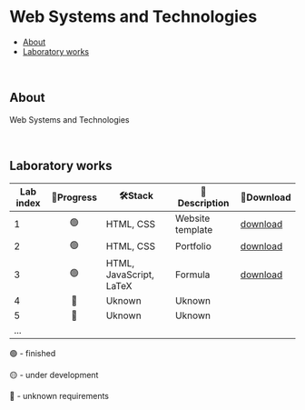 # Web Systems and Technologies
- [About](#about)
- [Laboratory works](#laboratory-works)

<br>

## About
Web Systems and Technologies

<br>

## Laboratory works

| Lab index | 💯Progress | 🛠Stack                         | 📃Description     | 🔗Download |
| --------- | :-------: | ------------------------------ | ---------------- | --------- |
| 1         |     🟢     | HTML, CSS                      | Website template |  [download](https://github.com/1khtiyar/asoiu/raw/main/edu/courses/web-systems-and-technologies/labs/lab-1/lab-1.rar)  |
| 2         |     🟢     | HTML, CSS                      | Portfolio        |  [download](https://github.com/1khtiyar/asoiu/raw/main/edu/courses/web-systems-and-technologies/labs/lab-2/lab-2.rar)  |
| 3         |     🟢     | HTML, JavaScript, LaTeX | Formula    |  [download](https://github.com/1khtiyar/asoiu/raw/main/edu/courses/web-systems-and-technologies/labs/lab-3/lab-3.rar)  |
| 4         |     🔴     | Uknown                         | Uknown           |           |
| 5         |     🔴     | Uknown                         | Uknown           |           |
| ...       |            |                                |                  |           |

🟢 - finished

🟡 - under development

🔴 - unknown requirements
